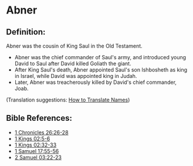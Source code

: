 # Abner #

## Definition: ##

Abner was the cousin of King Saul in the Old Testament.

* Abner was the chief commander of Saul's army, and introduced young David to Saul after David killed Goliath the giant.
* After King Saul's death, Abner appointed Saul's son Ishbosheth as king in Israel, while David was appointed king in Judah.
* Later, Abner was treacherously killed by David's chief commander, Joab.

(Translation suggestions: [How to Translate Names](https://git.door43.org/Door43/en-ta-translate-vol1/src/master/content/translate_names.md))

## Bible References: ##

* [1 Chronicles 26:26-28](https://door43.org/en/bible/notes/1ch/26/26)
* [1 Kings 02:5-6](https://door43.org/en/bible/notes/1ki/02/05)
* [1 Kings 02:32-33](https://door43.org/en/bible/notes/1ki/02/32)
* [1 Samuel 17:55-56](https://door43.org/en/bible/notes/1sa/17/55)
* [2 Samuel 03:22-23](https://door43.org/en/bible/notes/2sa/03/22)

